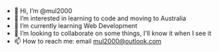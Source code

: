 - 👋 Hi, I’m @mul2000
- 👀 I’m interested in learning to code and moving to Australia
- 🌱 I’m currently learning Web Development
- 💞️ I’m looking to collaborate on some things, I'll know it when I see it
- 📫 How to reach me: email mul2000@outlook.com

<!---
mul2000/mul2000 is a ✨ special ✨ repository because its `README.md` (this file) appears on your GitHub profile.
You can click the Preview link to take a look at your changes.
--->
